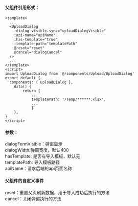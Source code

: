 #### 父组件引用形式：
```
<template>
  ...
  <UploadDialog
    :dialog-visible.sync="uploadDialogVisible"
    :api-name="apiName"
    :has-template="true"
    :template-path="templatePath"
    @reset="reset"
    @cancel="dialogCancel"
  />
  ...
</template>
<script>
import UploadDialog from '@/components/Upload/UploadDialog'
export default {
  components: { UploadDialog },
	data() {
		return {
			...
			templatePath: '/Temp/******.xlsx',
			...
			}
	},
}
</script>
```

#### 参数：
dialogFormVisible：弹窗显示  
dialogWidth:弹窗宽度，默认400  
hasTemplate: 是否有导入模板，默认无  
templatePath: 导入模板路径  
apiName：请求后端的api页面名称  

#### 父组件的自定义事件
reset：重置父页刷新数据，用于导入成功后执行的方法  
cancel：关闭弹窗执行的方法  